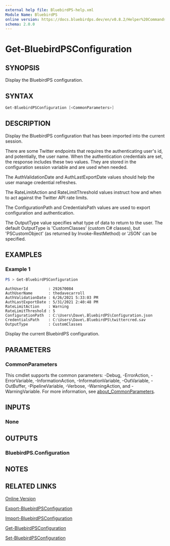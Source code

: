 ```yaml
---
external help file: BluebirdPS-help.xml
Module Name: BluebirdPS
online version: https://docs.bluebirdps.dev/en/v0.8.2/Helper%20Commands/Get-BluebirdPSConfiguration
schema: 2.0.0
---
```


# Get-BluebirdPSConfiguration

## SYNOPSIS

Display the BluebirdPS configuration.

## SYNTAX

```powershell
Get-BluebirdPSConfiguration [<CommonParameters>]
```

## DESCRIPTION

Display the BluebirdPS configuration that has been imported into the current session.

There are some Twitter endpoints that requires the authenticating user's id, and potentially, the user name.
When the authentication credentials are set, the response includes these two values.
They are stored in the configuration session variable and are used when needed.

The AuthValidationDate and AuthLastExportDate values should help the user manage credential refreshes.

The RateLimitAction and RateLimitThreshold values instruct how and when to act against the Twitter API rate limits.

The ConfigurationPath and CredentialsPath values are used to export configuration and authentication.

The OutputType value specifies what type of data to return to the user.
The default OutputType is 'CustomClasses' (custom C# classes), but 'PSCustomObject' (as returned by Invoke-RestMethod) or 'JSON' can be specified.

## EXAMPLES

### Example 1

```powershell
PS > Get-BluebirdPSConfiguration
```

```text
AuthUserId         : 292670084
AuthUserName       : thedavecarroll
AuthValidationDate : 6/26/2021 5:33:03 PM
AuthLastExportDate : 5/31/2021 2:40:48 PM
RateLimitAction    : Warning
RateLimitThreshold : 5
ConfigurationPath  : C:\Users\Dave\.BluebirdPS\Configuration.json
CredentialsPath    : C:\Users\Dave\.BluebirdPS\twittercred.sav
OutputType         : CustomClasses
```

Display the current BluebirdPS configuration.

## PARAMETERS

### CommonParameters

This cmdlet supports the common parameters: -Debug, -ErrorAction, -ErrorVariable, -InformationAction, -InformationVariable, -OutVariable, -OutBuffer, -PipelineVariable, -Verbose, -WarningAction, and -WarningVariable. For more information, see [about_CommonParameters](http://go.microsoft.com/fwlink/?LinkID=113216).

## INPUTS

### None

## OUTPUTS

### BluebirdPS.Configuration

## NOTES

## RELATED LINKS

[Online Version](https://docs.bluebirdps.dev/en/v0.8.2/Helper%20Commands/Get-BluebirdPSConfiguration)

[Export-BluebirdPSConfiguration](https://docs.bluebirdps.dev/en/v0.8.2/Helper%20Commands/Export-BluebirdPSConfiguration)

[Import-BluebirdPSConfiguration](https://docs.bluebirdps.dev/en/v0.8.2/Helper%20Commands/Import-BluebirdPSConfiguration)

[Get-BluebirdPSConfiguration](https://docs.bluebirdps.dev/en/v0.8.2/Helper%20Commands/Get-BluebirdPSConfiguration)

[Set-BluebirdPSConfiguration](https://docs.bluebirdps.dev/en/v0.8.2/Helper%20Commands/Set-BluebirdPSConfiguration)

